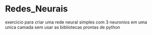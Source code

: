 # Redes_Neurais
exercicio para criar uma rede neural simples com 3 neuronios em uma unica camada sem usar as bibliotecas prontas de python
